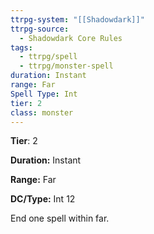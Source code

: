 ```yaml
---
ttrpg-system: "[[Shadowdark]]"
ttrpg-source:
  - Shadowdark Core Rules
tags:
  - ttrpg/spell
  - ttrpg/monster-spell
duration: Instant
range: Far
Spell Type: Int
tier: 2
class: monster
---
```

**Tier**: 2

**Duration:** Instant

**Range:** Far

**DC/Type:** Int 12

End one spell within far.